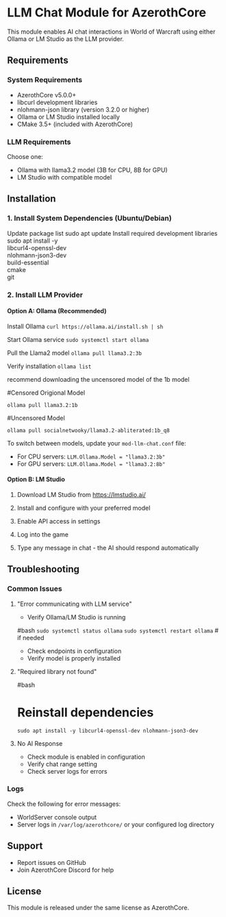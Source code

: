 # LLM Chat Module for AzerothCore

This module enables AI chat interactions in World of Warcraft using either Ollama or LM Studio as the LLM provider.

## Requirements

### System Requirements

- AzerothCore v5.0.0+
- libcurl development libraries
- nlohmann-json library (version 3.2.0 or higher)
- Ollama or LM Studio installed locally
- CMake 3.5+ (included with AzerothCore)

### LLM Requirements

Choose one:

- Ollama with llama3.2 model (3B for CPU, 8B for GPU)
- LM Studio with compatible model

## Installation

### 1. Install System Dependencies (Ubuntu/Debian)

Update package list
sudo apt update
Install required development libraries
sudo apt install -y \
libcurl4-openssl-dev \
nlohmann-json3-dev \
build-essential \
cmake \
git


### 2. Install LLM Provider

#### Option A: Ollama (Recommended)

Install Ollama 
`curl https://ollama.ai/install.sh | sh`

Start Ollama service `sudo systemctl start ollama`

Pull the Llama2 model `ollama pull llama3.2:3b`

Verify installation `ollama list`

recommend downloading the uncensored model of the 1b model

#Censored Origional Model

`ollama pull llama3.2:1b`

#Uncensored Model

`ollama pull socialnetwooky/llama3.2-abliterated:1b_q8`

To switch between models, update your `mod-llm-chat.conf` file:

- For CPU servers: `LLM.Ollama.Model = "llama3.2:3b"`
- For GPU servers: `LLM.Ollama.Model = "llama3.2:8b"`

#### Option B: LM Studio

1. Download LM Studio from https://lmstudio.ai/
2. Install and configure with your preferred model
3. Enable API access in settings

4. Log into the game
5. Type any message in chat - the AI should respond automatically

## Troubleshooting

### Common Issues

1. "Error communicating with LLM service"

   - Verify Ollama/LM Studio is running

   #bash
   `sudo systemctl status ollama`
   `sudo systemctl restart ollama`  # if needed
 

   - Check endpoints in configuration
   - Verify model is properly installed

2. "Required library not found"

   #bash
   # Reinstall dependencies
   `sudo apt install -y libcurl4-openssl-dev nlohmann-json3-dev`
   

3. No AI Response
   - Check module is enabled in configuration
   - Verify chat range setting
   - Check server logs for errors

### Logs

Check the following for error messages:

- WorldServer console output
- Server logs in `/var/log/azerothcore/` or your configured log directory

## Support

- Report issues on GitHub
- Join AzerothCore Discord for help

## License

This module is released under the same license as AzerothCore.

